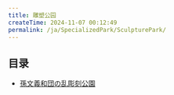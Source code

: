 ```yaml
---
title: 雕塑公园
createTime: 2024-11-07 00:12:49
permalink: /ja/SpecializedPark/SculpturePark/
---
```


## 目录
- [孫文義和団の乱彫刻公園](./1.孙中山庚子首义雕塑园.md)
